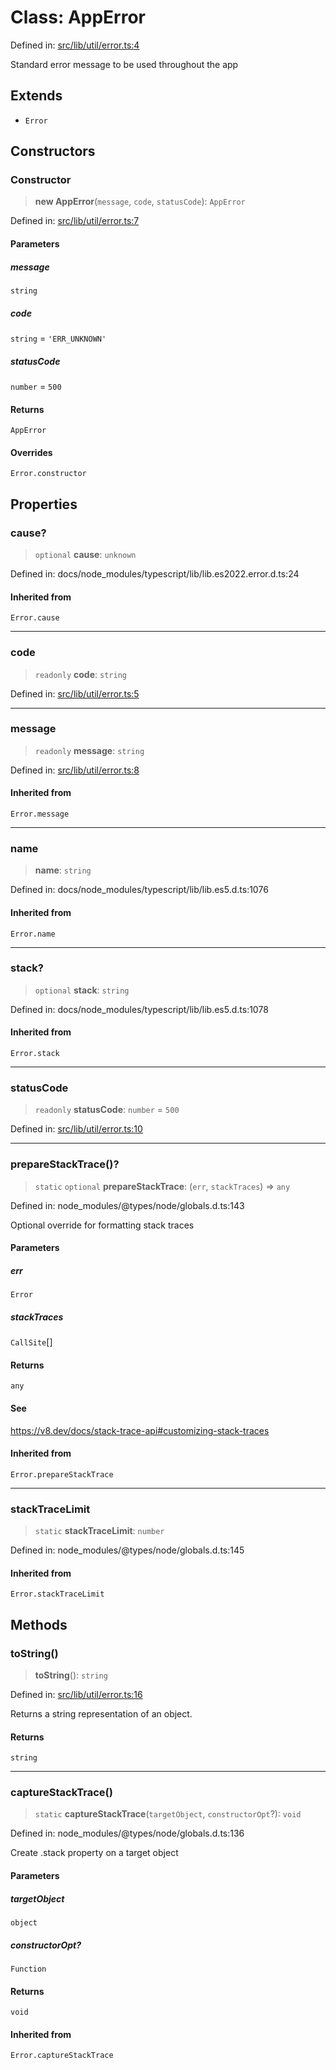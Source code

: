 # Class: AppError

Defined in: [src/lib/util/error.ts:4](https://github.com/andrewski04/SvelteKit-Template/blob/f0b9cd97c48d96681ee3ffe7effd53d4bdf784a1/src/lib/util/error.ts#L4)

Standard error message to be used throughout the app

## Extends

- `Error`

## Constructors

### Constructor

> **new AppError**(`message`, `code`, `statusCode`): `AppError`

Defined in: [src/lib/util/error.ts:7](https://github.com/andrewski04/SvelteKit-Template/blob/f0b9cd97c48d96681ee3ffe7effd53d4bdf784a1/src/lib/util/error.ts#L7)

#### Parameters

##### message

`string`

##### code

`string` = `'ERR_UNKNOWN'`

##### statusCode

`number` = `500`

#### Returns

`AppError`

#### Overrides

`Error.constructor`

## Properties

### cause?

> `optional` **cause**: `unknown`

Defined in: docs/node\_modules/typescript/lib/lib.es2022.error.d.ts:24

#### Inherited from

`Error.cause`

***

### code

> `readonly` **code**: `string`

Defined in: [src/lib/util/error.ts:5](https://github.com/andrewski04/SvelteKit-Template/blob/f0b9cd97c48d96681ee3ffe7effd53d4bdf784a1/src/lib/util/error.ts#L5)

***

### message

> `readonly` **message**: `string`

Defined in: [src/lib/util/error.ts:8](https://github.com/andrewski04/SvelteKit-Template/blob/f0b9cd97c48d96681ee3ffe7effd53d4bdf784a1/src/lib/util/error.ts#L8)

#### Inherited from

`Error.message`

***

### name

> **name**: `string`

Defined in: docs/node\_modules/typescript/lib/lib.es5.d.ts:1076

#### Inherited from

`Error.name`

***

### stack?

> `optional` **stack**: `string`

Defined in: docs/node\_modules/typescript/lib/lib.es5.d.ts:1078

#### Inherited from

`Error.stack`

***

### statusCode

> `readonly` **statusCode**: `number` = `500`

Defined in: [src/lib/util/error.ts:10](https://github.com/andrewski04/SvelteKit-Template/blob/f0b9cd97c48d96681ee3ffe7effd53d4bdf784a1/src/lib/util/error.ts#L10)

***

### prepareStackTrace()?

> `static` `optional` **prepareStackTrace**: (`err`, `stackTraces`) => `any`

Defined in: node\_modules/@types/node/globals.d.ts:143

Optional override for formatting stack traces

#### Parameters

##### err

`Error`

##### stackTraces

`CallSite`[]

#### Returns

`any`

#### See

https://v8.dev/docs/stack-trace-api#customizing-stack-traces

#### Inherited from

`Error.prepareStackTrace`

***

### stackTraceLimit

> `static` **stackTraceLimit**: `number`

Defined in: node\_modules/@types/node/globals.d.ts:145

#### Inherited from

`Error.stackTraceLimit`

## Methods

### toString()

> **toString**(): `string`

Defined in: [src/lib/util/error.ts:16](https://github.com/andrewski04/SvelteKit-Template/blob/f0b9cd97c48d96681ee3ffe7effd53d4bdf784a1/src/lib/util/error.ts#L16)

Returns a string representation of an object.

#### Returns

`string`

***

### captureStackTrace()

> `static` **captureStackTrace**(`targetObject`, `constructorOpt`?): `void`

Defined in: node\_modules/@types/node/globals.d.ts:136

Create .stack property on a target object

#### Parameters

##### targetObject

`object`

##### constructorOpt?

`Function`

#### Returns

`void`

#### Inherited from

`Error.captureStackTrace`

